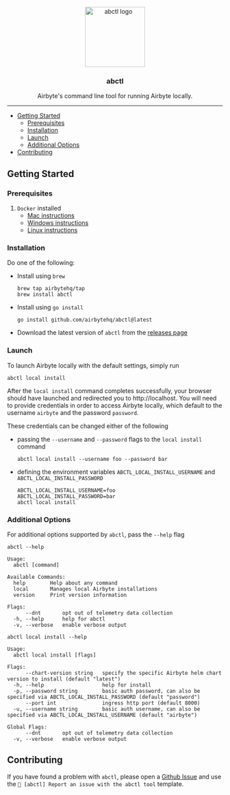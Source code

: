 <p align="center">
    <img alt="abctl logo" src="https://avatars.githubusercontent.com/u/59758427?size=200" height="140" />
    <h3 align="center">abctl</h3>
    <p align="center">Airbyte's command line tool for running Airbyte locally.</p>
</p>

---

- [Getting Started](#getting-started)
    - [Prerequisites](#prerequisites)
    - [Installation](#installation)
    - [Launch](#launch)
    - [Additional Options](#additional-options)
- [Contributing](#contributing) 

## Getting Started

### Prerequisites
1. `Docker` installed
    - [Mac instructions](https://docs.docker.com/desktop/install/mac-install/)
    - [Windows instructions](https://docs.docker.com/desktop/install/windows-install/)
    - [Linux instructions](https://docs.docker.com/desktop/install/linux-install/)

### Installation
Do one of the following:
- Install using `brew`
   ```shell
   brew tap airbytehq/tap
   brew install abctl
   ```
- Install using `go install`
   ```shell
   go install github.com/airbytehq/abctl@latest
   ```
- Download the latest version of `abctl` from the [releases page](https://github.com/airbytehq/abctl/releases)

### Launch
To launch Airbyte locally with the default settings, simply run
```shell
abctl local install 
```

After the `local install` command completes successfully, your browser should have launched and 
redirected you to http://localhost.  You will need to provide credentials in order to access 
Airbyte locally, which default to the username `airbyte` and the password `password`.

These credentials can be changed either of the following 
- passing the `--username` and `--password` flags to the `local install` command
   ```shell
   abctl local install --username foo --password bar
   ```
- defining the environment variables `ABCTL_LOCAL_INSTALL_USERNAME` and `ABCTL_LOCAL_INSTALL_PASSWORD`
   ```shell
   ABCTL_LOCAL_INSTALL_USERNAME=foo
   ABCTL_LOCAL_INSTALL_PASSWORD=bar
   abctl local install
   ```
  
### Additional Options
For additional options supported by `abctl`, pass the `--help` flag
```
abctl --help

Usage:
  abctl [command]

Available Commands:
  help        Help about any command
  local       Manages local Airbyte installations
  version     Print version information

Flags:
      --dnt       opt out of telemetry data collection
  -h, --help      help for abctl
  -v, --verbose   enable verbose output
```
```
abctl local install --help

Usage:
  abctl local install [flags]

Flags:
      --chart-version string   specify the specific Airbyte helm chart version to install (default "latest")
  -h, --help                   help for install
  -p, --password string        basic auth password, can also be specified via ABCTL_LOCAL_INSTALL_PASSWORD (default "password")
      --port int               ingress http port (default 8000)
  -u, --username string        basic auth username, can also be specified via ABCTL_LOCAL_INSTALL_USERNAME (default "airbyte")

Global Flags:
      --dnt       opt out of telemetry data collection
  -v, --verbose   enable verbose output

```

## Contributing
If you have found a problem with `abctl`, please open a [Github Issue](https://github.com/airbytehq/airbyte/issues/new/choose) and use the `🐛 [abctl] Report an issue with the abctl tool` template.
